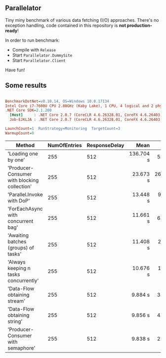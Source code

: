 ## Parallelator

Tiny miny benchmark of various data fetching (I/O) approaches. There's no exception handling, code contained in this
repository is __not production-ready__!

In order to run benchmark:

* Compile with `Release`
* Start `Parallelator.DummySite`
* Start `Parallelator.Client`

Have fun!

## Some results

``` ini

BenchmarkDotNet=v0.10.14, OS=Windows 10.0.17134
Intel Core i7-7600U CPU 2.80GHz (Kaby Lake), 1 CPU, 4 logical and 2 physical cores
.NET Core SDK=2.1.200
  [Host]     : .NET Core 2.0.7 (CoreCLR 4.6.26328.01, CoreFX 4.6.26403.03), 64bit RyuJIT
  Job-EJKLJA : .NET Core 2.0.7 (CoreCLR 4.6.26328.01, CoreFX 4.6.26403.03), 64bit RyuJIT

LaunchCount=1  RunStrategy=Monitoring  TargetCount=3  
WarmupCount=0  

```
|                                       Method | NumOfEntries | ResponseDelay |      Mean |     Error |    StdDev | Rank |      Gen 0 |     Gen 1 | Allocated |
|--------------------------------------------- |------------- |-------------- |----------:|----------:|----------:|-----:|-----------:|----------:|----------:|
|                         &#39;Loading one by one&#39; |          255 |           512 | 136.704 s |   5.804 s |  0.3280 s |   ** | 12000.0000 | 2000.0000 |       0 B |
| &#39;Producer-Consumer with blocking collection&#39; |          255 |           512 |  23.673 s | 266.425 s | 15.0535 s |    * |  9000.0000 | 2000.0000 |       0 B |
|                   &#39;Parallel.Invoke with DoP&#39; |          255 |           512 |  13.448 s |  93.124 s |  5.2617 s |    * |  9000.0000 | 2000.0000 |   53136 B |
|           &#39;ForEachAsync with concurrent bag&#39; |          255 |           512 |  11.661 s |   6.758 s |  0.3818 s |    * | 10000.0000 | 2000.0000 |    9488 B |
|         &#39;Awaiting batches (groups) of tasks&#39; |          255 |           512 |  11.408 s |  25.304 s |  1.4297 s |    * |  8000.0000 | 2000.0000 |   29824 B |
|        &#39;Always keeping n tasks concurrently&#39; |          255 |           512 |  10.676 s |  10.465 s |  0.5913 s |    * | 10000.0000 | 2000.0000 |   28136 B |
|                 &#39;Data-Flow obtaining stream&#39; |          255 |           512 |   9.884 s |   3.211 s |  0.1814 s |    * |  8000.0000 | 2000.0000 |   22920 B |
|                 &#39;Data-Flow obtaining string&#39; |          255 |           512 |   9.856 s |   4.170 s |  0.2356 s |    * |  9000.0000 | 2000.0000 |   22920 B |
|           &#39;Producer-Consumer with semaphore&#39; |          255 |           512 |   9.838 s |   2.749 s |  0.1553 s |    * |  9000.0000 | 2000.0000 |  113488 B |
